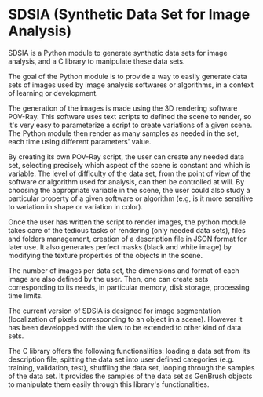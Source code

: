 # SDSIA (Synthetic Data Set for Image Analysis)

SDSIA is a Python module to generate synthetic data sets for image analysis, and a C library to manipulate these data sets.

The goal of the Python module is to provide a way to easily generate data sets of images used by image analysis softwares or algorithms, in a context of learning or development.

The generation of the images is made using the 3D rendering software POV-Ray. This software uses text scripts to defined the scene to render, so it's very easy to parameterize a script to create variations of a given scene. The Python module then render as many samples as needed in the set, each time using different parameters' value.

By creating its own POV-Ray script, the user can create any needed data set, selecting precisely which aspect of the scene is constant and which is variable. The level of difficulty of the data set, from the point of view of the software or algorithm used for analysis, can then be controlled at will. By choosing the appropriate variable in the scene, the user could also study a particular property of a given software or algorithm (e.g, is it more sensitive to variation in shape or variation in color).

Once the user has written the script to render images, the python module takes care of the tedious tasks of rendering (only needed data sets), files and folders management, creation of a description file in JSON format for later use. It also generates perfect masks (black and white image) by modifying the texture properties of the objects in the scene.

The number of images per data set, the dimensions and format of each image are also defined by the user. Then, one can create sets corresponding to its needs, in particular memory, disk storage, processing time limits.

The current version of SDSIA is designed for image segmentation (localization of pixels corresponding to an object in a scene). However it has been developped with the view to be extended to other kind of data sets.

The C library offers the following functionalities: loading a data set from its description file, spitting the data set into user defined categories (e.g. training, validation, test), shuffling the data set, looping through the samples of the data set. It provides the samples of the data set as GenBrush objects to manipulate them easily through this library's functionalities.

